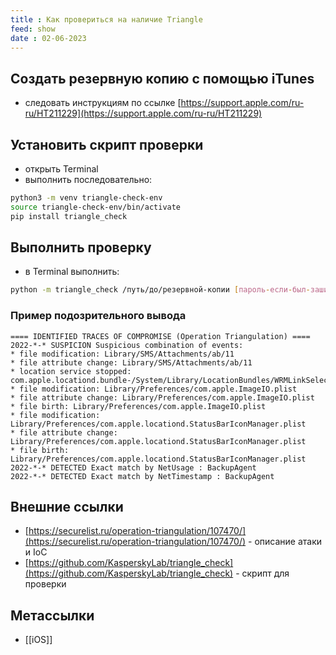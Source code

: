 ```yaml
---
title : Как провериться на наличие Triangle
feed: show
date : 02-06-2023
---
```


## Создать резервную копию с помощью iTunes

- следовать инструкциям по ссылке [https://support.apple.com/ru-ru/HT211229](https://support.apple.com/ru-ru/HT211229)

## Установить скрипт проверки

- открыть Terminal
- выполнить последовательно:

```bash
python3 -m venv triangle-check-env
source triangle-check-env/bin/activate
pip install triangle_check
```

## Выполнить проверку

- в Terminal выполнить:

```bash
python -m triangle_check /путь/до/резервной-копии [пароль-если-был-зашифрован]   
```

### Пример подозрительного вывода

```
==== IDENTIFIED TRACES OF COMPROMISE (Operation Triangulation) ====
2022-*-* SUSPICION Suspicious combination of events: 
* file modification: Library/SMS/Attachments/ab/11
* file attribute change: Library/SMS/Attachments/ab/11
* location service stopped: com.apple.locationd.bundle-/System/Library/LocationBundles/WRMLinkSelection.bundle
* file modification: Library/Preferences/com.apple.ImageIO.plist
* file attribute change: Library/Preferences/com.apple.ImageIO.plist
* file birth: Library/Preferences/com.apple.ImageIO.plist
* file modification: Library/Preferences/com.apple.locationd.StatusBarIconManager.plist
* file attribute change: Library/Preferences/com.apple.locationd.StatusBarIconManager.plist
* file birth: Library/Preferences/com.apple.locationd.StatusBarIconManager.plist
2022-*-* DETECTED Exact match by NetUsage : BackupAgent
2022-*-* DETECTED Exact match by NetTimestamp : BackupAgent
```

## Внешние ссылки

- [https://securelist.ru/operation-triangulation/107470/](https://securelist.ru/operation-triangulation/107470/) - описание атаки и IoC
- [https://github.com/KasperskyLab/triangle_check](https://github.com/KasperskyLab/triangle_check) - скрипт для проверки

## Метассылки

- [[iOS]]